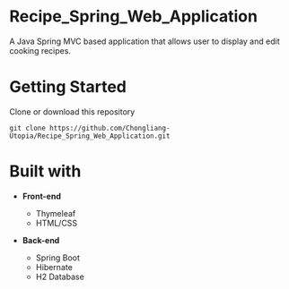 # Recipe_Spring_Web_Application
A Java Spring MVC based application that allows user to display and edit cooking recipes.

# Getting Started
Clone or download this repository
```
git clone https://github.com/Chongliang-Utopia/Recipe_Spring_Web_Application.git
```
 
# Built with
- **Front-end**
  - Thymeleaf
  - HTML/CSS

- **Back-end**
  - Spring Boot
  - Hibernate 
  - H2 Database
